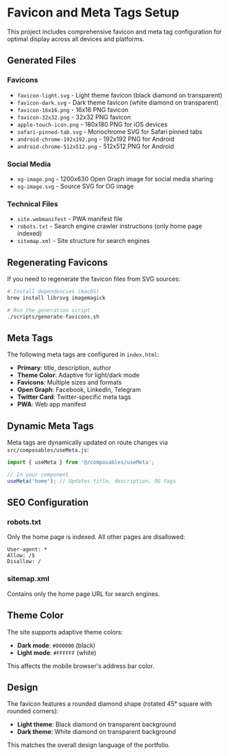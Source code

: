 # Favicon and Meta Tags Setup

This project includes comprehensive favicon and meta tag configuration for optimal display across all devices and platforms.

## Generated Files

### Favicons
- `favicon-light.svg` - Light theme favicon (black diamond on transparent)
- `favicon-dark.svg` - Dark theme favicon (white diamond on transparent)
- `favicon-16x16.png` - 16x16 PNG favicon
- `favicon-32x32.png` - 32x32 PNG favicon
- `apple-touch-icon.png` - 180x180 PNG for iOS devices
- `safari-pinned-tab.svg` - Monochrome SVG for Safari pinned tabs
- `android-chrome-192x192.png` - 192x192 PNG for Android
- `android-chrome-512x512.png` - 512x512 PNG for Android

### Social Media
- `og-image.png` - 1200x630 Open Graph image for social media sharing
- `og-image.svg` - Source SVG for OG image

### Technical Files
- `site.webmanifest` - PWA manifest file
- `robots.txt` - Search engine crawler instructions (only home page indexed)
- `sitemap.xml` - Site structure for search engines

## Regenerating Favicons

If you need to regenerate the favicon files from SVG sources:

```bash
# Install dependencies (macOS)
brew install librsvg imagemagick

# Run the generation script
./scripts/generate-favicons.sh
```

## Meta Tags

The following meta tags are configured in `index.html`:

- **Primary**: title, description, author
- **Theme Color**: Adaptive for light/dark mode
- **Favicons**: Multiple sizes and formats
- **Open Graph**: Facebook, LinkedIn, Telegram
- **Twitter Card**: Twitter-specific meta tags
- **PWA**: Web app manifest

## Dynamic Meta Tags

Meta tags are dynamically updated on route changes via `src/composables/useMeta.js`:

```javascript
import { useMeta } from '@/composables/useMeta';

// In your component
useMeta('home'); // Updates title, description, OG tags
```

## SEO Configuration

### robots.txt
Only the home page is indexed. All other pages are disallowed:
```
User-agent: *
Allow: /$
Disallow: /
```

### sitemap.xml
Contains only the home page URL for search engines.

## Theme Color

The site supports adaptive theme colors:
- **Dark mode**: `#000000` (black)
- **Light mode**: `#FFFFFF` (white)

This affects the mobile browser's address bar color.

## Design

The favicon features a rounded diamond shape (rotated 45° square with rounded corners):
- **Light theme**: Black diamond on transparent background
- **Dark theme**: White diamond on transparent background

This matches the overall design language of the portfolio.
